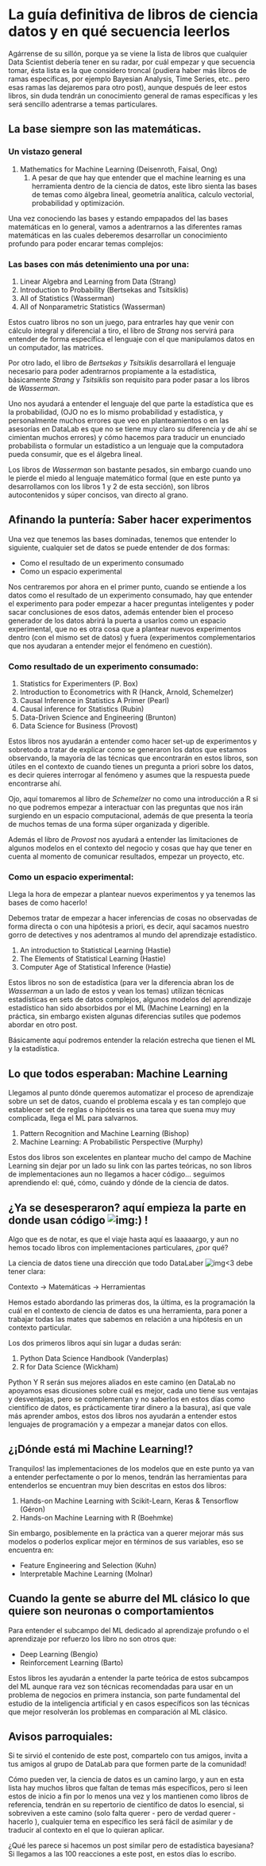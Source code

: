 # La guía definitiva de libros de ciencia datos y en qué secuencia leerlos

Agárrense de su sillón, porque ya se viene la lista de libros que cualquier Data Scientist debería tener en su radar, por cuál empezar y que secuencia tomar, ésta lista es la que considero troncal (pudiera haber más libros de ramas específicas, por ejemplo Bayesian Analysis, Time Series, etc..  pero esas ramas las dejaremos para otro post), aunque después de leer estos libros, sin duda tendrán un conocimiento general de ramas específicas y les será sencillo adentrarse a temas particulares.

## La base siempre son las matemáticas.

### Un vistazo general

1. Mathematics for Machine Learning (Deisenroth, Faisal, Ong)
   1. A pesar de que hay que entender que el machine learning es una herramienta dentro de la ciencia de datos, este libro sienta las bases de temas como álgebra lineal, geometría analítica, calculo vectorial, probabilidad y optimización.

Una vez conociendo las bases y estando empapados del las bases matemáticas en lo general, vamos a adentrarnos a las diferentes ramas matemáticas en las cuales deberemos desarrollar un conocimiento profundo para poder encarar temas complejos:

### Las bases con más detenimiento una por una:

1. Linear Algebra and Learning from Data (Strang)
2. Introduction to Probability (Bertsekas and Tsitsiklis)
3. All of Statistics (Wasserman)
4. All of Nonparametric Statistics (Wasserman)

Estos cuatro libros no son un juego, para entrarles hay que venir con cálculo integral y diferencial a tiro, el libro de *Strang* nos servirá para entender de forma específica el lenguaje con el que manipulamos datos en un computador, las matrices. 

Por otro lado, el libro de *Bertsekas y Tsitsiklis* desarrollará el lenguaje necesario para poder adentrarnos propiamente a la estadística, básicamente *Strang* y *Tsitsiklis* son requisito para poder pasar a los libros de *Wasserman*.

Uno nos ayudará a entender el lenguaje del que parte la estadística que es la probabilidad, (OJO no es lo mismo probabilidad y estadística, y personalmente muchos errores que veo en planteamientos o en las asesorías en DataLab es que no se tiene muy claro su diferencia y de ahí se cimientan muchos errores) y cómo hacemos para traducir un enunciado probabilista o formular un estadístico a un lenguaje que la computadora pueda consumir, que es el álgebra lineal.

Los libros de *Wasserman* son bastante pesados, sin embargo cuando uno le pierde el miedo al lenguaje matemático formal (que en este punto ya desarrollamos con los libros 1 y 2 de esta sección), son libros autocontenidos y súper concisos, van directo al grano.

## Afinando la puntería: Saber hacer experimentos

Una vez que tenemos las bases dominadas, tenemos que entender lo siguiente, cualquier set de datos se puede entender de dos formas:

- Como el resultado de un experimento consumado
- Como un espacio experimental

Nos centraremos por ahora en el primer punto, cuando se entiende a los datos como el resultado de un experimento consumado, hay que entender el experimento para poder empezar a hacer preguntas inteligentes y poder sacar conclusiones de esos datos, además entender bien el proceso generador de los datos abrirá la puerta a usarlos como un espacio experimental, que no es otra cosa que a plantear nuevos experimentos dentro (con el mismo set de datos) y fuera (experimentos complementarios que nos ayudaran a entender mejor el fenómeno en cuestión).

### Como resultado de un experimento consumado:

1. Statistics for Experimenters (P. Box)
2. Introduction to Econometrics with R (Hanck, Arnold, Schemelzer)
3. Causal Inference in Statistics A Primer (Pearl)
4. Causal inference for Statistics (Rubin)
5. Data-Driven Science and Engineering (Brunton)
6. Data Science for Business (Provost)

Estos libros nos ayudarán a entender como hacer set-up de experimentos y sobretodo a tratar de explicar como se generaron los datos que estamos observando, la mayoría de las técnicas que encontrarán en estos libros, son útiles en el contexto de cuando tienes un pregunta a priori sobre los datos, es decir quieres interrogar al fenómeno y asumes que la respuesta puede encontrarse ahí.

 Ojo, aquí tomaremos al libro de *Schemelzer* no como una introducción a R si no que podremos empezar a interactuar con las preguntas que nos irán surgiendo en un espacio computacional, además de que presenta la teoría de muchos temas de una forma súper organizada y digerible.

Además el libro de *Provost*  nos ayudará a entender las limitaciones de algunos modelos en el contexto del negocio y cosas que hay que tener en cuenta al momento de comunicar resultados, empezar un proyecto, etc.

### Como un espacio experimental:

Llega la hora de empezar a plantear nuevos experimentos y ya tenemos las bases de como hacerlo!  

Debemos tratar de empezar a hacer inferencias de cosas no observadas de forma directa o con una hipótesis a priori, es decir, aquí sacamos nuestro gorro de detectives y nos adentramos al mundo del aprendizaje estadístico.

1. An introduction to Statistical Learning (Hastie)
2. The Elements of Statistical Learning (Hastie)
3. Computer Age of Statistical Inference (Hastie)

Estos libros no son de estadística (para ver la diferencia abran los de *Wasserman* a un lado de estos y vean los temas) utilizan técnicas estadísticas en sets de datos complejos, algunos modelos del aprendizaje estadístico han sido absorbidos por el ML (Machine Learning) en la práctica, sin embargo existen algunas diferencias sutiles que podemos abordar en otro post.

Básicamente aquí podremos entender la relación estrecha que tienen el ML y la estadística.

## Lo que todos esperaban: Machine Learning

Llegamos al punto dónde queremos automatizar el proceso de aprendizaje sobre un set de datos, cuando el problema escala y es tan complejo que establecer set de reglas o hipótesis es una tarea que suena muy muy complicada, llega el ML para salvarnos.

1. Pattern Recognition and Machine Learning (Bishop)
2. Machine Learning: A Probabilistic Perspective (Murphy)

Estos dos libros son excelentes en plantear mucho del campo de Machine Learning sin dejar por un lado su link con las partes teóricas, no son libros de implementaciones aun no llegamos a hacer código... seguimos aprendiendo el: qué, cómo, cuándo y dónde de la ciencia de datos.

## ¿Ya se desesperaron? aquí empieza la parte en donde usan código ![img](https://www.facebook.com/images/emoji.php/v9/ta5/2/32/1f642.png):) !

Algo que es de notar, es que el viaje hasta aquí es laaaaargo, y aun no hemos tocado libros con implementaciones particulares, ¿por qué?

La ciencia de datos tiene una dirección que todo DataLaber ![img](https://www.facebook.com/images/emoji.php/v9/t2b/2/18/2764.png)<3 debe tener clara:

Contexto -> Matemáticas -> Herramientas

Hemos estado abordando las primeras dos, la última, es la programación la cuál en el contexto de ciencia de datos es una herramienta, para poner a trabajar todas las mates que sabemos en relación a una hipótesis en un contexto particular.

Los dos primeros libros aquí sin lugar a dudas serán:

1. Python Data Science Handbook (Vanderplas)
2. R for Data Science (Wickham)

Python Y R serán sus mejores aliados en este camino (en DataLab no apoyamos esas dicusiones sobre cuál es mejor, cada uno tiene sus ventajas y desventajas, pero se complementan y no saberlos en estos días como científico de datos, es prácticamente tirar dinero a la basura), así que vale más aprender ambos, estos dos libros nos ayudarán a entender estos lenguajes de programación y a empezar a manejar datos con ellos.

## ¿¡Dónde está mi Machine Learning!? 

Tranquilos! las implementaciones de los modelos que en este punto ya van a entender perfectamente o por lo menos, tendrán las herramientas para entenderlos se encuentran muy bien descritas en estos dos libros:

1. Hands-on Machine Learning with Scikit-Learn, Keras & Tensorflow (Géron)
2. Hands-on Machine Learning with R (Boehmke)

Sin embargo, posiblemente en la práctica van a querer mejorar más sus modelos o poderlos explicar mejor en términos de sus variables, eso se encuentra en:

- Feature Engineering and Selection (Kuhn)
- Interpretable Machine Learning (Molnar)

## Cuando la gente se aburre del ML clásico lo que quiere son neuronas o comportamientos

Para entender el subcampo del ML dedicado al aprendizaje profundo o el aprendizaje por refuerzo los  libro no son otros que:

- Deep Learning (Bengio)
- Reinforcement Learning (Barto)

Estos libros les ayudarán a entender la parte teórica de estos subcampos del ML aunque rara vez son técnicas recomendadas para usar en un problema de negocios en primera instancia, son parte fundamental del estudio de la inteligencia artificial y en casos específicos son las técnicas que mejor resolverán los problemas en comparación al ML clásico.

## Avisos parroquiales:

Si te sirvió el contenido de este post, compartelo con tus amigos, invita a tus amigos al grupo de DataLab para que formen parte de la comunidad!

Cómo pueden ver, la ciencia de datos es un camino largo, y aun en esta lista hay muchos libros que faltan de temas más específicos, pero si leen estos de inicio a fin por lo menos una vez y los mantienen como libros de referencia, tendrán en su repertorio de científico de datos lo esencial, si sobreviven a este camino (solo falta querer - pero de verdad querer - hacerlo ), cualquier tema en específico les será fácil de asimilar y de traducir al contexto en el que lo quieran aplicar.

¿Qué les parece si hacemos un post similar pero de estadística bayesiana? Si llegamos a las 100 reacciones a este post, en estos días lo escribo.
